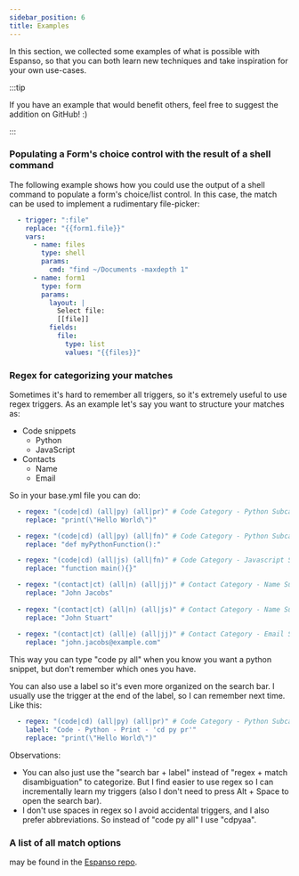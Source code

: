 ```yaml
---
sidebar_position: 6
title: Examples
---
```


In this section, we collected some examples of what is possible with Espanso,
so that you can both learn new techniques and take inspiration for your own
use-cases.

:::tip

If you have an example that would benefit others, feel free to suggest the addition on GitHub! :)

:::

### Populating a Form's choice control with the result of a shell command

The following example shows how you could use the output of a shell command
to populate a form's choice/list control. In this case, the match 
can be used to implement a rudimentary file-picker:

```yaml
  - trigger: ":file"
    replace: "{{form1.file}}"
    vars:
      - name: files
        type: shell
        params:
          cmd: "find ~/Documents -maxdepth 1"
      - name: form1
        type: form
        params:
          layout: |
            Select file:
            [[file]]
          fields:
            file:
              type: list
              values: "{{files}}"
```

### Regex for categorizing your matches

Sometimes it's hard to remember all triggers, so it's extremely useful to use regex triggers.
As an example let's say you want to structure your matches as:

- Code snippets
  - Python
  - JavaScript
- Contacts
  - Name
  - Email

So in your base.yml file you can do:

```yaml
  - regex: "(code|cd) (all|py) (all|pr)" # Code Category - Python Subcategory - Print
    replace: "print(\"Hello World\")"

  - regex: "(code|cd) (all|py) (all|fn)" # Code Category - Python Subcategory - Function
    replace: "def myPythonFunction():"

  - regex: "(code|cd) (all|js) (all|fn)" # Code Category - Javascript Subcategory - Function
    replace: "function main(){}"

  - regex: "(contact|ct) (all|n) (all|jj)" # Contact Category - Name Subcategory - John Jacobs
    replace: "John Jacobs"
  
  - regex: "(contact|ct) (all|n) (all|js)" # Contact Category - Name Subcategory - John Stuart
    replace: "John Stuart"
  
  - regex: "(contact|ct) (all|e) (all|jj)" # Contact Category - Email Subcategory - John Jacobs
    replace: "john.jacobs@example.com"
```
This way you can type "code py all" when you know you want a python snippet, but don't remember which ones you have.

You can also use a label so it's even more organized on the search bar. I usually use the trigger at the end of the label, so I can remember next time. Like this:

```yaml
  - regex: "(code|cd) (all|py) (all|pr)" # Code Category - Python Subcategory - Print
    label: "Code - Python - Print - 'cd py pr'"
    replace: "print(\"Hello World\")"
```

Observations: 
- You can also just use the "search bar + label" instead of "regex + match disambiguation" to categorize. But I find easier to use regex so I can incrementally learn my triggers (also I don't need to press Alt + Space to open the search bar).
- I don't use spaces in regex so I avoid accidental triggers, and I also prefer abbreviations. So instead of "code py all" I use "cdpyaa".


### A list of all match options 
may be found in the [Espanso repo](https://github.com/espanso/espanso/blob/master/espanso-config/src/matches/group/loader/yaml/parse.rs#L59-L137).